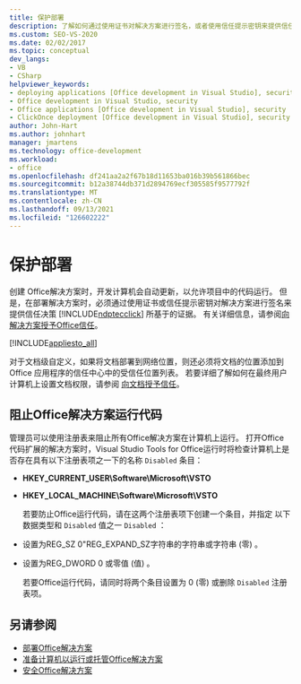 ```yaml
---
title: 保护部署
description: 了解如何通过使用证书对解决方案进行签名，或者使用信任提示密钥来提供信任ClickOnce依据。
ms.custom: SEO-VS-2020
ms.date: 02/02/2017
ms.topic: conceptual
dev_langs:
- VB
- CSharp
helpviewer_keywords:
- deploying applications [Office development in Visual Studio], security
- Office development in Visual Studio, security
- Office applications [Office development in Visual Studio], security
- ClickOnce deployment [Office development in Visual Studio], security
author: John-Hart
ms.author: johnhart
manager: jmartens
ms.technology: office-development
ms.workload:
- office
ms.openlocfilehash: df241aa2a2f67b18d11653ba016b39b561866bec
ms.sourcegitcommit: b12a38744db371d2894769ecf305585f9577792f
ms.translationtype: MT
ms.contentlocale: zh-CN
ms.lasthandoff: 09/13/2021
ms.locfileid: "126602222"
---
```

# <a name="secure-deployment"></a>保护部署
  创建 Office解决方案时，开发计算机会自动更新，以允许项目中的代码运行。 但是，在部署解决方案时，必须通过使用证书或信任提示密钥对解决方案进行签名来提供信任决策 [!INCLUDE[ndptecclick](../vsto/includes/ndptecclick-md.md)] 所基于的证据。 有关详细信息，请参阅[向解决方案授予Office信任](../vsto/granting-trust-to-office-solutions.md)。

 [!INCLUDE[appliesto_all](../vsto/includes/appliesto-all-md.md)]

 对于文档级自定义，如果将文档部署到网络位置，则还必须将文档的位置添加到 Office 应用程序的信任中心中的受信任位置列表。 若要详细了解如何在最终用户计算机上设置文档权限，请参阅 [向文档授予信任](../vsto/granting-trust-to-documents.md)。

## <a name="prevent-office-solutions-from-running-code"></a>阻止Office解决方案运行代码
 管理员可以使用注册表来阻止所有Office解决方案在计算机上运行。 打开Office代码扩展的解决方案时，Visual Studio Tools for Office运行时将检查计算机上是否存在具有以下注册表项之一下的名称 `Disabled` 条目：

- **HKEY_CURRENT_USER\Software\Microsoft\VSTO**

- **HKEY_LOCAL_MACHINE\Software\Microsoft\VSTO**

  若要防止Office运行代码，请在这两个注册表项下创建一个条目，并指定 以下数据类型和 `Disabled` 值之一 `Disabled` ：

- 设置为REG_SZ 0"REG_EXPAND_SZ字符串的字符串或字符串 (零) 。

- 设置为REG_DWORD 0 或零值 (值) 。

  若要Office运行代码，请同时将两个条目设置为 0 (零) 或删除 `Disabled` 注册表项。

## <a name="see-also"></a>另请参阅
- [部署Office解决方案](../vsto/deploying-an-office-solution.md)
- [准备计算机以运行或托管Office解决方案](/previous-versions/bb772092(v=vs.110))
- [安全Office解决方案](../vsto/securing-office-solutions.md)
